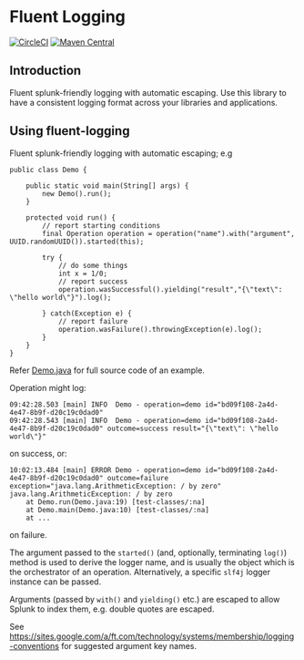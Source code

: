 Fluent Logging
==============

[![CircleCI](https://circleci.com/gh/Financial-Times/fluent-logging.svg?style=svg&circle-token=2bf1e9c418beb98c7445d741db96e04c54a577aa)](https://circleci.com/gh/Financial-Times/fluent-logging) [![Maven Central](https://maven-badges.herokuapp.com/maven-central/com.ft.membership/fluent-logging/badge.svg)](https://maven-badges.herokuapp.com/maven-central/com.ft.membership/fluent-logging)

## Introduction
Fluent splunk-friendly logging with automatic escaping. Use this library to have a consistent logging format across your
libraries and applications.

## Using fluent-logging

Fluent splunk-friendly logging with automatic escaping; e.g

    public class Demo {

        public static void main(String[] args) {
            new Demo().run();
        }

        protected void run() {
            // report starting conditions
            final Operation operation = operation("name").with("argument", UUID.randomUUID()).started(this);

            try {
                // do some things
                int x = 1/0;
                // report success
                operation.wasSuccessful().yielding("result","{\"text\": \"hello world\"}").log();

            } catch(Exception e) {
                // report failure
                operation.wasFailure().throwingException(e).log();
            }
        }
    }

Refer [Demo.java](src/test/java/Demo.java) for full source code of an example.

Operation might log:

    09:42:28.503 [main] INFO  Demo - operation=demo id="bd09f108-2a4d-4e47-8b9f-d20c19c0dad0"
    09:42:28.543 [main] INFO  Demo - operation=demo id="bd09f108-2a4d-4e47-8b9f-d20c19c0dad0" outcome=success result="{\"text\": \"hello world\"}"


on success, or:

    10:02:13.484 [main] ERROR Demo - operation=demo id="bd09f108-2a4d-4e47-8b9f-d20c19c0dad0" outcome=failure exception="java.lang.ArithmeticException: / by zero"
    java.lang.ArithmeticException: / by zero
        at Demo.run(Demo.java:19) [test-classes/:na]
        at Demo.main(Demo.java:10) [test-classes/:na]
        at ...

on failure.

The argument passed to the ```started()``` (and, optionally, terminating ```log()```) method is used to derive 
the logger name, and is usually the object which is the orchestrator of an operation. Alternatively, a specific `slf4j`
logger instance can be passed.

Arguments (passed  by ```with()``` and ```yielding()``` etc.) are escaped to allow Splunk to index them, e.g. double 
quotes are escaped.

See https://sites.google.com/a/ft.com/technology/systems/membership/logging-conventions for suggested argument key 
names.


